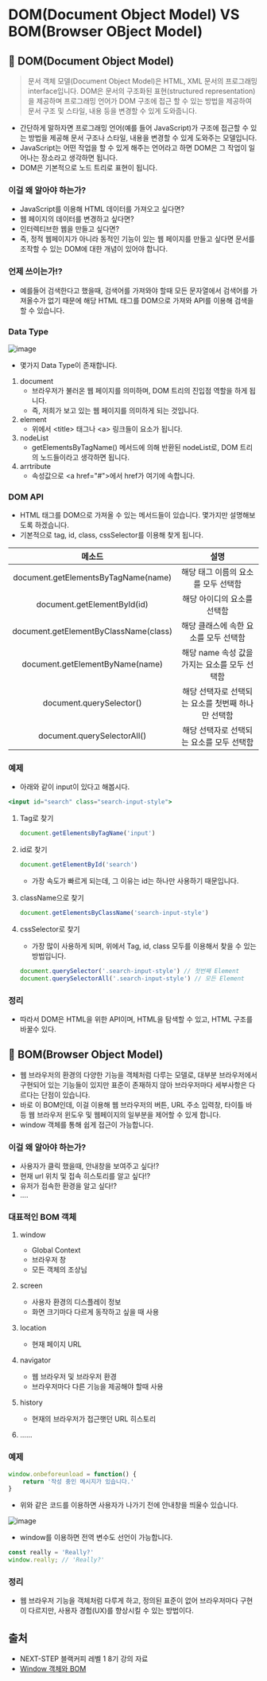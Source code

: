# DOM(Document Object Model) VS BOM(Browser OBject Model)

## 📝 DOM(Document Object Model)

> 문서 객체 모델(Document Object Model)은 HTML, XML 문서의 프로그래밍 interface입니다. DOM은 문서의 구조화된 표현(structured representation)을 제공하며 프로그래밍 언어가 DOM 구조에 접근 할 수 있는 방법을 제공하여 문서 구조 및 스타일, 내용 등을 변경할 수 있게 도와줍니다.
- 간단하게 말하자면 프로그래밍 언어(예를 들어 JavaScript)가 구조에 접근할 수 있는 방법을 제공해 문서 구조나 스타일, 내용을 변경할 수 있게 도와주는 모델입니다.
- JavaScript는 어떤 작업을 할 수 있게 해주는 언어라고 하면 DOM은 그 작업이 일어나는 장소라고 생각하면 됩니다.
- DOM은 기본적으로 노드 트리로 표현이 됩니다.

### 이걸 왜 알아야 하는가?

- JavaScript를 이용해 HTML 데이터를 가져오고 싶다면?
- 웹 페이지의 데이터를 변경하고 싶다면?
- 인터렉티브한 웹을 만들고 싶다면?
- 즉, 정적 웹페이지가 아니라 동적인 기능이 있는 웹 페이지를 만들고 싶다면 문서를 조작할 수 있는 DOM에 대한 개념이 있어야 합니다.

### 언제 쓰이는가!?

- 예를들어 검색한다고 했을때, 검색어를 가져와야 할때 모든 문자열에서 검색어를 가져올수가 없기 때문에 해당 HTML 태그를 DOM으로 가져와 API를 이용해 검색을 할 수 있습니다.

### Data Type

![image](https://user-images.githubusercontent.com/53366407/115981785-610e3100-a5d1-11eb-9290-aaa5c6958d38.png)

- 몇가지 Data Type이 존재합니다.
1. document
    - 브라우저가 불러온 웹 페이지를 의미하며, DOM 트리의 진입점 역할을 하게 됩니다.
    - 즉, 저희가 보고 있는 웹 페이지를 의미하게 되는 것입니다.
2. element
    - 위에서 \<title\> 태그나 \<a\> 링크들이 요소가 됩니다.
3. nodeList
    - getElementsByTagName() 메서드에 의해 반환된 nodeList로, DOM 트리의 노드들이라고 생각하면 됩니다.
4. arrtribute
    - 속성값으로 \<a href="#"\>에서 href가 여기에 속합니다.

### DOM API

- HTML 태그를 DOM으로 가져올 수 있는 메서드들이 있습니다. 몇가지만 설명해보도록 하겠습니다.
- 기본적으로 tag, id, class, cssSelector를 이용해 찾게 됩니다.

메소드 | 설명
:---: | :---:
document.getElementsByTagName(name) | 해당 태그 이름의 요소를 모두 선택함
document.getElementById(id) | 해당 아이디의 요소를 선택함
document.getElementByClassName(class) | 해당 클래스에 속한 요소를 모두 선택함
document.getElementByName(name) | 해당 name 속성 값을 가지는 요소를 모두 선택함
document.querySelector() | 해당 선택자로 선택되는 요소를 첫번째 하나만 선택함
document.querySelectorAll() | 해당 선택자로 선택되는 요소를 모두 선택함


### 예제

- 아래와 같이 input이 있다고 해봅시다.

```jsx
<input id="search" class="search-input-style">
```

1. Tag로 찾기

    ```jsx
    document.getElementsByTagName('input')
    ```

2. id로 찾기

    ```jsx
    document.getElementById('search')
    ```

    - 가장 속도가 빠르게 되는데, 그 이유는 id는 하나만 사용하기 때문입니다.
3. className으로 찾기

    ```jsx
    document.getElementsByClassName('search-input-style')
    ```

4. cssSelector로 찾기
    - 가장 많이 사용하게 되며, 위에서 Tag, id, class 모두를 이용해서 찾을 수 있는 방법입니다.

    ```jsx
    document.querySelector('.search-input-style') // 첫번째 Element
    document.querySelectorAll('.search-input-style') // 모든 Element
    ```

### 정리

- 따라서 DOM은 HTML을 위한 API이며, HTML을 탐색할 수 있고, HTML 구조를 바꿀수 있다.

## 🌱 BOM(Browser Object Model)

- 웹 브라우저의 환경의 다양한 기능을 객체처럼 다루는 모델로, 대부분 브라우저에서 구현되어 있는 기능들이 있지만 표준이 존재하지 않아 브라우저마다 세부사항은 다르다는 단점이 있습니다.
- 바로 이 BOM인데, 이걸 이용해 웹 브라우저의 버튼, URL 주소 입력창, 타이틀 바 등 웹 브라우저 윈도우 및 웹페이지의 일부분을 제어할 수 있게 합니다.
- window 객체를 통해 쉽게 접근이 가능합니다.

### 이걸 왜 알아야 하는가?

- 사용자가 클릭 했을때, 안내창을 보여주고 싶다!?
- 현재 url 위치 및 접속 히스토리를 알고 싶다!?
- 유저가 접속한 환경을 알고 싶다!?
- ....

### 대표적인 BOM 객체

1. window
    - Global Context
    - 브라우저 창
    - 모든 객체의 조상님
2. screen
    - 사용자 환경의 디스플레이 정보
    - 화면 크기마다 다르게 동작하고 싶을 때 사용
3. location
    - 현재 페이지 URL
4. navigator
    - 웹 브라우저 및 브라우저 환경
    - 브라우저마다 다른 기능을 제공해야 할때 사용
5. history
    - 현재의 브라우저가 접근햇던 URL 히스토리

1. ......

### 예제

```jsx
window.onbeforeunload = function() {
    return '작성 중인 메시지가 있습니다.'
}
```

- 위와 같은 코드를 이용하면 사용자가 나가기 전에 안내창을 띄울수 있습니다.

![image](https://user-images.githubusercontent.com/53366407/115981789-68cdd580-a5d1-11eb-87c8-fb171cf4775f.png)

- window를 이용하면 전역 변수도 선언이 가능합니다.

```jsx
const really = 'Really?'
window.really; // 'Really?'
```

### 정리

- 웹 브라우저 기능을 객체처럼 다루게 하고, 정의된 표준이 없어 브라우저마다 구현이 다르지만, 사용자 경험(UX)를 향상시킬 수 있는 방법이다.

## 출처

- NEXT-STEP 블랙커피 레벨 1 8기 강의 자료
- [Window 객체와 BOM](https://www.zerocho.com/category/JavaScript/post/573b321aa54b5e8427432946)
